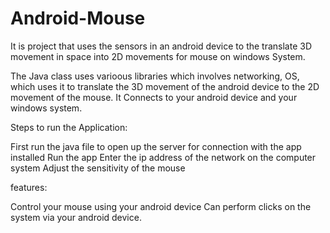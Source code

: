 # Android-Mouse
It is project that uses the sensors in an android device to the translate 3D movement in space into 2D movements for mouse on windows System.

The Java class uses varioous libraries which involves networking, OS, which uses it to translate the 3D movement of the android device to the 2D movement of the mouse.
It Connects to your android device and your windows system.

Steps to run the Application:

First run the java file to open up the server for connection with the app installed
Run the app
Enter the ip address of the network on the computer system
Adjust the sensitivity of the mouse 

features:

Control your mouse using your android device
Can perform clicks on the system via your android device.
